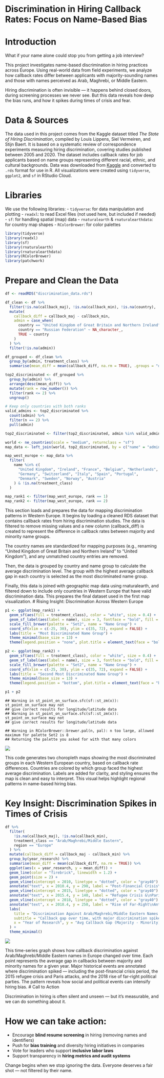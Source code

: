 Discrimination in Hiring Callback Rates: Focus on Name-Based Bias
================

# Introduction

What if your name alone could stop you from getting a job interview?

This project investigates name-based discrimination in hiring practices
across Europe. Using real-world data from field experiments, we analyze
how callback rates differ between applicants with majority-sounding
names and those with names perceived as Arab, Maghrebi, or Middle
Eastern.

Hiring discrimination is often invisible — it happens behind closed
doors, during screening processes we never see. But this data reveals
how deep the bias runs, and how it spikes during times of crisis and
fear.

# Data & Sources

The data used in this project comes from the Kaggle dataset titled *The
State of Hiring Discrimination*, compiled by Louis Lippens, Siel
Vermeiren, and Stijn Baert. It is based on a systematic review of
correspondence experiments measuring hiring discrimination, covering
studies published between 2005 and 2020. The dataset includes callback
rates for job applicants based on name groups representing different
racial, ethnic, and cultural backgrounds. Data was downloaded from
[Kaggle](https://www.kaggle.com/datasets/lippenslouis/the-state-of-hiring-discrimination)
and converted to `.rds` format for use in R. All visualizations were
created using `tidyverse`, `ggplot2`, and `sf` in RStudio Cloud.

# Libraries

We use the following libraries: - `tidyverse`: for data manipulation and
plotting - `readxl`: to read Excel files (not used here, but included if
needed) - `sf`: for handling spatial (map) data - `rnaturalearth` &
`rnaturalearthdata`: for country map shapes - `RColorBrewer`: for color
palettes

``` r
library(tidyverse)
library(readxl)
library(sf)
library(rnaturalearth)
library(rnaturalearthdata)
library(RColorBrewer)
library(patchwork)
```

# Prepare and Clean the Data

``` r
df <- readRDS("discrimination_data.rds")

df_clean <- df %>%
  filter(!is.na(callback_maj), !is.na(callback_min), !is.na(country), !is.na(treatment_class)) %>%
  mutate(
    callback_diff = callback_maj - callback_min,
    admin = case_when(
      country == "United Kingdom of Great Britain and Northern Ireland" ~ "United Kingdom",
      country == "Russian Federation" ~ NA_character_,
      TRUE ~ country
    )
  ) %>%
  filter(!is.na(admin))

df_grouped <- df_clean %>%
  group_by(admin, treatment_class) %>%
  summarise(mean_diff = mean(callback_diff, na.rm = TRUE), .groups = "drop")

top2_discriminated <- df_grouped %>%
  group_by(admin) %>%
  arrange(desc(mean_diff)) %>%
  mutate(rank = row_number()) %>%
  filter(rank <= 2) %>%
  ungroup()

# Keep only countries with both ranks
valid_admins <- top2_discriminated %>%
  count(admin) %>%
  filter(n == 2) %>%
  pull(admin)

top2_discriminated <- filter(top2_discriminated, admin %in% valid_admins)

world <- ne_countries(scale = "medium", returnclass = "sf")
map_data <- left_join(world, top2_discriminated, by = c("name" = "admin"))

map_west_europe <- map_data %>%
  filter(
    name %in% c(
      "United Kingdom", "Ireland", "France", "Belgium", "Netherlands",
      "Germany", "Switzerland", "Italy", "Spain", "Portugal",
      "Denmark", "Sweden", "Norway", "Austria"
    ) & !is.na(treatment_class)
  )

map_rank1 <- filter(map_west_europe, rank == 1)
map_rank2 <- filter(map_west_europe, rank == 2)
```

This section loads and prepares the data for mapping discrimination
patterns in Western Europe. It begins by loading a cleaned RDS dataset
that contains callback rates from hiring discrimination studies. The
data is filtered to remove missing values and a new column
(callback_diff) is created to represent the difference in callback rates
between majority and minority name groups.

The country names are standardized for mapping purposes (e.g., renaming
“United Kingdom of Great Britain and Northern Ireland” to “United
Kingdom”), and any unmatched country entries are removed.

Then, the data is grouped by country and name group to calculate the
average discrimination level. The group with the highest average
callback gap in each country is selected as the most discriminated name
group.

Finally, this data is joined with geographic map data using
rnaturalearth, and filtered down to include only countries in Western
Europe that have valid discrimination data. This prepares the final
dataset used in the first map visualization. \# Rising Insight:
Discrimination Across Western Europe

``` r
p1 <- ggplot(map_rank1) +
  geom_sf(aes(fill = treatment_class), color = "white", size = 0.4) +
  geom_sf_label(aes(label = name), size = 3, fontface = "bold", fill = "white", label.size = 0.2) +
  scale_fill_brewer(palette = "Set2", name = "Name Group") +
  coord_sf(xlim = c(-25, 30), ylim = c(35, 72), expand = FALSE) +
  labs(title = "Most Discriminated Name Group") +
  theme_minimal(base_size = 13) +
  theme(legend.position = "none", plot.title = element_text(face = "bold"))

p2 <- ggplot(map_rank2) +
  geom_sf(aes(fill = treatment_class), color = "white", size = 0.4) +
  geom_sf_label(aes(label = name), size = 3, fontface = "bold", fill = "white", label.size = 0.2) +
  scale_fill_brewer(palette = "Set2", name = "Name Group") +
  coord_sf(xlim = c(-25, 30), ylim = c(35, 72), expand = FALSE) +
  labs(title = "Second Most Discriminated Name Group") +
  theme_minimal(base_size = 13) +
  theme(legend.position = "bottom", plot.title = element_text(face = "bold"))

p1 + p2
```

    ## Warning in st_point_on_surface.sfc(sf::st_zm(x)): st_point_on_surface may not
    ## give correct results for longitude/latitude data
    ## Warning in st_point_on_surface.sfc(sf::st_zm(x)): st_point_on_surface may not
    ## give correct results for longitude/latitude data

    ## Warning in RColorBrewer::brewer.pal(n, pal): n too large, allowed maximum for palette Set2 is 8
    ## Returning the palette you asked for with that many colors

![](social_issue_map_files/figure-gfm/plot-map-1.png)<!-- -->

This code generates two choropleth maps showing the most discriminated
groups in each Western European country, based on callback rate
differences. Countries are colored by which group faced the highest
average discrimination. Labels are added for clarity, and styling
ensures the map is clean and easy to interpret. This visual helps
highlight regional patterns in name-based hiring bias.

# Key Insight: Discrimination Spikes in Times of Crisis

``` r
df %>%
  filter(
    !is.na(callback_maj), !is.na(callback_min),
    treatment_class == "Arab/Maghrebi/Middle Eastern",
    region == "Europe"
  ) %>%
  mutate(callback_diff = callback_maj - callback_min) %>%
  group_by(year_research) %>%
  summarise(mean_diff = mean(callback_diff, na.rm = TRUE)) %>%
  ggplot(aes(x = year_research, y = mean_diff)) +
  geom_line(color = "firebrick", linewidth = 1.2) +
  geom_point(size = 2) +
  geom_vline(xintercept = 2010, linetype = "dotted", color = "gray40") +
  annotate("text", x = 2010.4, y = 290, label = "Post-Financial Crisis\nAnti-Muslim Climate", size = 3) +
  geom_vline(xintercept = 2015, linetype = "dotted", color = "gray40") +
  annotate("text", x = 2015.4, y = 140, label = "Refugee Crisis &\nParis Attacks", size = 3) +
  geom_vline(xintercept = 2018, linetype = "dotted", color = "gray40") +
  annotate("text", x = 2018.4, y = 250, label = "Rise of Far-Right\nAnti-Muslim Parties", size = 3) +
  labs(
    title = "Discrimination Against Arab/Maghrebi/Middle Eastern Names in Europe",
    subtitle = "Callback gap over time, with major discrimination spikes annotated",
    x = "Year of Research", y = "Avg Callback Gap (Majority - Minority)"
  ) +
  theme_minimal()
```

![](social_issue_map_files/figure-gfm/arab-trend-annotated-peaks-1.png)<!-- -->

This time-series graph shows how callback discrimination against
Arab/Maghrebi/Middle Eastern names in Europe changed over time. Each
point represents the average gap in callbacks between majority and
minority names for a given year. Major historical events are annotated
where discrimination spiked — including the post-financial crisis
period, the 2015 refugee crisis and Paris attacks, and the 2018 rise of
far-right political parties. The pattern reveals how social and
political events can intensify hiring bias. \# Call to Action

Discrimination in hiring is often silent and unseen — but it’s
measurable, and we can do something about it.

# How we can take action:

- Encourage **blind resume screening** in hiring (removing names and
  identifiers)
- Push for **bias training** and diversity hiring initiatives in
  companies
- Vote for leaders who support **inclusive labor laws**
- Support transparency in **hiring metrics and audit systems**

Change begins when we stop ignoring the data. Everyone deserves a fair
shot — not filtered by their name.
